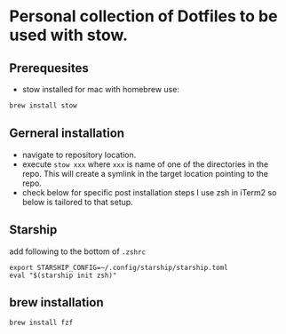 # Personal collection of Dotfiles to be used with stow.

## Prerequesites

- stow installed
for mac with homebrew use:

```bash
brew install stow
```

## Gerneral installation

- navigate to repository location.
- execute `stow xxx` where `xxx` is name of one of the directories in the repo. This will create a symlink in the target location pointing to the repo. 
- check below for specific post installation steps I use zsh in iTerm2 so below is tailored to that setup.

## Starship 

add following to the bottom of `.zshrc`
```
export STARSHIP_CONFIG=~/.config/starship/starship.toml
eval "$(starship init zsh)"
```
## brew installation

```
brew install fzf
```
```
```

